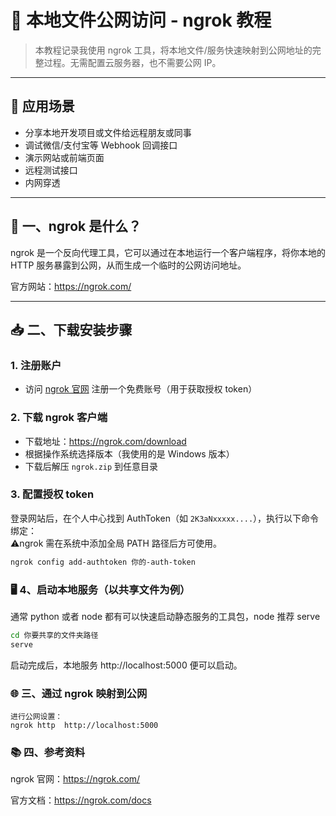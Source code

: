 # 📂 本地文件公网访问 - ngrok 教程

> 本教程记录我使用 ngrok 工具，将本地文件/服务快速映射到公网地址的完整过程。无需配置云服务器，也不需要公网 IP。

---

## 📌 应用场景

- 分享本地开发项目或文件给远程朋友或同事
- 调试微信/支付宝等 Webhook 回调接口
- 演示网站或前端页面
- 远程测试接口
- 内网穿透

---

## 🚀 一、ngrok 是什么？

ngrok 是一个反向代理工具，它可以通过在本地运行一个客户端程序，将你本地的 HTTP 服务暴露到公网，从而生成一个临时的公网访问地址。

官方网站：https://ngrok.com/

---

## 📥 二、下载安装步骤

### 1. 注册账户

- 访问 [ngrok 官网](https://ngrok.com/) 注册一个免费账号（用于获取授权 token）

### 2. 下载 ngrok 客户端

- 下载地址：https://ngrok.com/download
- 根据操作系统选择版本（我使用的是 Windows 版本）
- 下载后解压 `ngrok.zip` 到任意目录

### 3. 配置授权 token

登录网站后，在个人中心找到 AuthToken（如 `2K3aNxxxxx....`），执行以下命令绑定：  
⚠️ngrok 需在系统中添加全局 PATH 路径后方可使用。

```bash
ngrok config add-authtoken 你的-auth-token
```

### 🖥️ 4、启动本地服务（以共享文件为例）

通常 python 或者 node 都有可以快速启动静态服务的工具包，node 推荐 serve

```bash
cd 你要共享的文件夹路径
serve
```

启动完成后，本地服务 http://localhost:5000 便可以启动。

### 🌐 三、通过 ngrok 映射到公网

```
进行公网设置：
ngrok http  http://localhost:5000
```

### 📚 四、参考资料

ngrok 官网：https://ngrok.com/

官方文档：https://ngrok.com/docs
